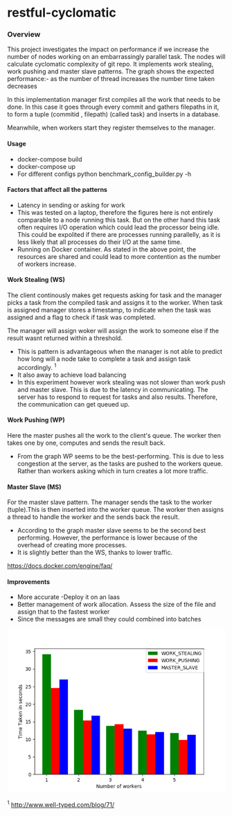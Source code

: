 # restful-cyclomatic
### Overview 
This project investigates the impact on performance if we increase the number of nodes working on an embarrassingly parallel task. The nodes will calculate cyclomatic complexity of git repo. It implements work stealing, work pushing and master slave patterns. The graph shows the expected performance:- as the number of thread increases the number time taken decreases

In this implementation manager first compiles all the work that needs to be done. In this case it goes through every commit and gathers filepaths in it, to form a tuple (commitid , filepath) (called task) and inserts in a database.

Meanwhile, when workers start they register themselves to the manager. 

#### Usage
- docker-compose build
- docker-compose up
- For different configs python benchmark_config_builder.py -h
#### Factors that affect all the patterns
- Latency in sending or asking for work
- This was tested on a laptop, therefore the figures here is not entirely comparable to a node running this task. But on the other hand this task often requires I/O operation which could lead the processor being idle. This could be expolited if there are processes running parallelly, as it is less likely that all processes do their I/O at the same time.
- Running on Docker container. As stated in the above point, the resources are shared and could lead to more contention as the number of workers increase.
#### Work Stealing (WS)
The client continously makes get requests asking for task and the manager picks a task from the compiled task and assigns it to the worker. When task is assigned manager stores a timestamp, to indicate when the task was assigned and a flag to check if task was completed.

The manager will assign woker will assign the work to someone else if the result wasnt returned within a threshold.

-  This is pattern is advantageous when the manager is not able to predict how long will a node take to complete a task and assign task accordingly. <sup>1</sup>
- It also away to achieve load balancing
- In this experiment however work stealing was not slower than work push and master slave. This is due to the latency in communicating. The server has to respond to request for tasks and also results. Therefore, the communication can get queued up.


#### Work Pushing (WP)
Here the master pushes all the work to the client's queue. The worker then takes one by one, computes and sends the result back.

- From the graph WP seems to be the best-performing. This is due to less congestion at the server, as the tasks are pushed to the workers queue. Rather than workers asking which in turn creates a lot more traffic.


#### Master Slave (MS)

For the master slave pattern. The manager sends the task to the worker (tuple).This is then inserted into the worker queue. The worker then assigns a thread to handle the worker and the sends back the result.

- According to the graph master slave seems to be the second best performing. However, the performance is lower because of the overhead of creating more processes. 
- It is slightly better than the WS, thanks to lower traffic.





 
https://docs.docker.com/engine/faq/

 

#### Improvements
- More accurate 
-Deploy it on an Iaas
- Better management of work allocation. Assess the size of the file and assign that to the fastest worker
- Since the messages are small they could combined into batches

![](./result.png/?raw=true "Results")

<sup>1</sup> http://www.well-typed.com/blog/71/